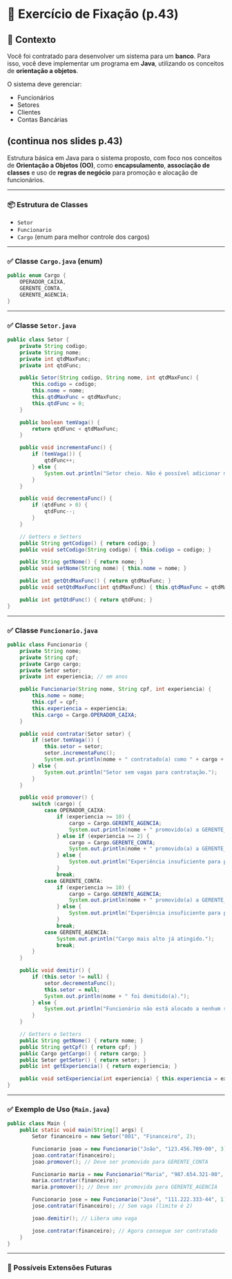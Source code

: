 # 📘 Exercício de Fixação (p.43)

## 💼 Contexto

Você foi contratado para desenvolver um sistema para um **banco**.
Para isso, você deve implementar um programa em **Java**, utilizando os conceitos de **orientação a objetos**.

O sistema deve gerenciar:

* Funcionários
* Setores
* Clientes
* Contas Bancárias

(continua nos slides p.43)
---
Estrutura básica em Java para o sistema proposto, com foco nos conceitos de **Orientação a Objetos (OO)**, como **encapsulamento**, **associação de classes** e uso de **regras de negócio** para promoção e alocação de funcionários.

---

### 📦 Estrutura de Classes

* `Setor`
* `Funcionario`
* `Cargo` (enum para melhor controle dos cargos)

---

### ✅ Classe `Cargo.java` (enum)

```java
public enum Cargo {
    OPERADOR_CAIXA,
    GERENTE_CONTA,
    GERENTE_AGENCIA;
}
```

---

### ✅ Classe `Setor.java`

```java
public class Setor {
    private String codigo;
    private String nome;
    private int qtdMaxFunc;
    private int qtdFunc;

    public Setor(String codigo, String nome, int qtdMaxFunc) {
        this.codigo = codigo;
        this.nome = nome;
        this.qtdMaxFunc = qtdMaxFunc;
        this.qtdFunc = 0;
    }

    public boolean temVaga() {
        return qtdFunc < qtdMaxFunc;
    }

    public void incrementaFunc() {
        if (temVaga()) {
            qtdFunc++;
        } else {
            System.out.println("Setor cheio. Não é possível adicionar mais funcionários.");
        }
    }

    public void decrementaFunc() {
        if (qtdFunc > 0) {
            qtdFunc--;
        }
    }

    // Getters e Setters
    public String getCodigo() { return codigo; }
    public void setCodigo(String codigo) { this.codigo = codigo; }

    public String getNome() { return nome; }
    public void setNome(String nome) { this.nome = nome; }

    public int getQtdMaxFunc() { return qtdMaxFunc; }
    public void setQtdMaxFunc(int qtdMaxFunc) { this.qtdMaxFunc = qtdMaxFunc; }

    public int getQtdFunc() { return qtdFunc; }
}
```

---

### ✅ Classe `Funcionario.java`

```java
public class Funcionario {
    private String nome;
    private String cpf;
    private Cargo cargo;
    private Setor setor;
    private int experiencia; // em anos

    public Funcionario(String nome, String cpf, int experiencia) {
        this.nome = nome;
        this.cpf = cpf;
        this.experiencia = experiencia;
        this.cargo = Cargo.OPERADOR_CAIXA;
    }

    public void contratar(Setor setor) {
        if (setor.temVaga()) {
            this.setor = setor;
            setor.incrementaFunc();
            System.out.println(nome + " contratado(a) como " + cargo + " no setor " + setor.getNome());
        } else {
            System.out.println("Setor sem vagas para contratação.");
        }
    }

    public void promover() {
        switch (cargo) {
            case OPERADOR_CAIXA:
                if (experiencia >= 10) {
                    cargo = Cargo.GERENTE_AGENCIA;
                    System.out.println(nome + " promovido(a) a GERENTE_AGENCIA");
                } else if (experiencia >= 2) {
                    cargo = Cargo.GERENTE_CONTA;
                    System.out.println(nome + " promovido(a) a GERENTE_CONTA");
                } else {
                    System.out.println("Experiência insuficiente para promoção.");
                }
                break;
            case GERENTE_CONTA:
                if (experiencia >= 10) {
                    cargo = Cargo.GERENTE_AGENCIA;
                    System.out.println(nome + " promovido(a) a GERENTE_AGENCIA");
                } else {
                    System.out.println("Experiência insuficiente para promoção.");
                }
                break;
            case GERENTE_AGENCIA:
                System.out.println("Cargo mais alto já atingido.");
                break;
        }
    }

    public void demitir() {
        if (this.setor != null) {
            setor.decrementaFunc();
            this.setor = null;
            System.out.println(nome + " foi demitido(a).");
        } else {
            System.out.println("Funcionário não está alocado a nenhum setor.");
        }
    }

    // Getters e Setters
    public String getNome() { return nome; }
    public String getCpf() { return cpf; }
    public Cargo getCargo() { return cargo; }
    public Setor getSetor() { return setor; }
    public int getExperiencia() { return experiencia; }

    public void setExperiencia(int experiencia) { this.experiencia = experiencia; }
}
```

---

### ✅ Exemplo de Uso (`Main.java`)

```java
public class Main {
    public static void main(String[] args) {
        Setor financeiro = new Setor("001", "Financeiro", 2);

        Funcionario joao = new Funcionario("João", "123.456.789-00", 3);
        joao.contratar(financeiro);
        joao.promover(); // Deve ser promovido para GERENTE_CONTA

        Funcionario maria = new Funcionario("Maria", "987.654.321-00", 11);
        maria.contratar(financeiro);
        maria.promover(); // Deve ser promovida para GERENTE_AGENCIA

        Funcionario jose = new Funcionario("José", "111.222.333-44", 1);
        jose.contratar(financeiro); // Sem vaga (limite é 2)

        joao.demitir(); // Libera uma vaga

        jose.contratar(financeiro); // Agora consegue ser contratado
    }
}
```

---

### 📌 Possíveis Extensões Futuras
